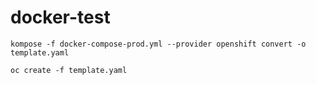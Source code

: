 # docker-test

    kompose -f docker-compose-prod.yml --provider openshift convert -o template.yaml

    oc create -f template.yaml